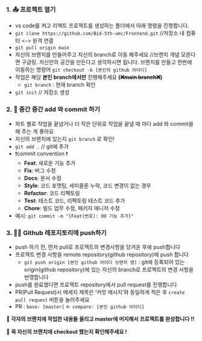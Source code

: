 ### 1. 📤 프로젝트 열기

- vs code를 켜고 리액트 프로젝트를 생성하는 폴더에서 아래 명령을 진행합니다.
- `git clone https://github.com/Bid-5th-umc/Frontend.git` //저장소 내 컴퓨터 <-> 원격 연결
- `git pull origin main`
- 자신의 브랜치를 만들어주고 자신의 branch로 이동 해주세요 //브랜치 개념 모른다면 구글링. 자신만의 공간을 만든다고 생각하시면 됩니다. 
브랜치를 만들고 한번에 이동하는 명령어 `git checkout -b [본인의 github 아이디]`
- 작업은 해당 **본인 branch에서만** 진행해주세요 **(~~❌main branch❌~~)**
    - `git branch` : 현재 branch 확인
- `git init` // 저장소 생성

### 2. 💾 중간 중간 add 와 commit 하기

- 파트 별로 작업을 끝냈거나 더 작은 단위로 작업을 끝낼 때 마다 add 와 commit을 해 주는 게 좋아요
- 자신의 브랜치에 있는지 `git branch` 로 확인!
- `git add .` // git에 추가
- ❗commit convention ❗️
    - **Feat**: 새로운 기능 추가
    - **Fix**: 버그 수정
    - **Docs**: 문서 수정
    - **Style**: 코드 포맷팅, 세미콜론 누락, 코드 변경이 없는 경우
    - **Refactor**: 코드 리펙토링
    - **Test**: 테스트 코드, 리펙토링 테스트 코드 추가
    - **Chore**: 빌드 업무 수정, 패키지 매니저 수정
- 예시: `git commit -m "[Feat(번호): OO 기능 추가]"`

### 3. 🙌🏻 Github 레포지토리에 push하기

- push 하기 전, 먼저 pull로 프로젝트의 변경사항을 당겨온 후에 push합니다
- 프로젝트 변경 사항을 remote repository(github repository)에 push 합니다
    - `git push origin [본인 github 아이디 브랜치 명]` : git에 등록되어 있는 origin(github repository)에 있는 자신의 branch로 프로젝트의 변경 사항을 반영합니다
- push를 완료했다면 프로젝트 repository에서 pull request를 진행합니다
- PR(Pull Request)시 메세지 제목은 ‘커밋 메시지’와 동일하게 적은 후 `create pull request` 버튼을 눌러주세요
- PR : `base: [master]` <- `compare: [본인 github 아이디]`

**🌟 각자의 브랜치에 작업한 내용들 올리고 master에 머지해서 프로젝트를 완성합니다 !!** 

**🌟 꼭 자신의 브랜치에 checkout 했는지 확인해주세요 !**
